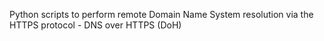 Python scripts to perform remote Domain Name System resolution via the HTTPS protocol - DNS over HTTPS (DoH)
